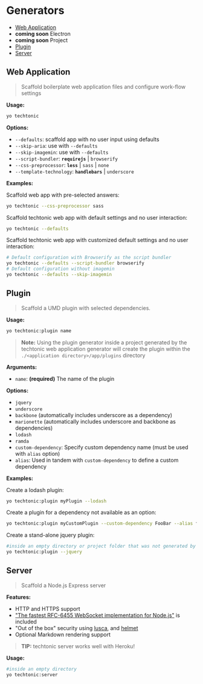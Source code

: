 Generators
==========
- [Web Application](#web-application)
- **coming soon** Electron
- **coming soon** Project
- [Plugin](#plugin)
- [Server](#server)

Web Application
---------------
> Scaffold boilerplate web application files and configure work-flow settings

**Usage:**
```sh
yo techtonic
```
**Options:**
- `--defaults`: scaffold app with no user input using defaults
- `--skip-aria`: use with `--defaults`
- `--skip-imagemin`: use with `--defaults`
- `--script-bundler`: **`requirejs`** | `browserify`
- `--css-preprocessor`: **`less`** | `sass` | `none`
- `--template-technology`: **`handlebars`** | `underscore`

**Examples:**

Scaffold web app with pre-selected answers:
```sh
yo techtonic --css-preprocessor sass
```

Scaffold techtonic web app with default settings and no user interaction:
```sh
yo techtonic --defaults
```

Scaffold techtonic web app with customized default settings and no user interaction:
```sh
# Default configuration with Browserify as the script bundler
yo techtonic --defaults --script-bundler browserify
# Default configuration without imagemin
yo techtonic --defaults --skip-imagemin
```

Plugin
------
> Scaffold a UMD plugin with selected dependencies.

**Usage:**
```sh
yo techtonic:plugin name
```
> **Note:** Using the plugin generator inside a project generated by the techtonic web application generator will create the plugin within the `./<application directory>/app/plugins` directory

**Arguments:**
- `name`: **(required)** The name of the plugin

**Options:**
- `jquery`
- `underscore`
- `backbone` (automatically includes underscore as a dependency)
- `marionette` (automatically includes underscore and backbone as dependencies)
- `lodash`
- `ramda`
- `custom-dependency`: Specify custom dependency name (must be used with `alias` option)
- `alias`: Used in tandem with `custom-dependency` to define a custom dependency

**Examples:**

Create a lodash plugin:
```sh
yo techtonic:plugin myPlugin --lodash
```
Create a plugin for a dependency not available as an option:
```sh
yo techtonic:plugin myCustomPlugin --custom-dependency FooBar --alias foo
```
Create a stand-alone jquery plugin:
```sh
#inside an empty directory or project folder that was not generated by techtonic
yo techtonic:plugin --jquery
```

Server
------
> Scaffold a Node.js Express server

**Features:**
- HTTP and HTTPS support
- ["The fastest RFC-6455 WebSocket implementation for Node.js"](https://github.com/websockets/ws) is included
- "Out of the box" security using [lusca](https://github.com/krakenjs/lusca), and [helmet](https://github.com/helmetjs/helmet)
- Optional Markdown rendering support

> **TIP:** techtonic server works well with Heroku!

**Usage:**
```sh
#inside an empty directory
yo techtonic:server
```
